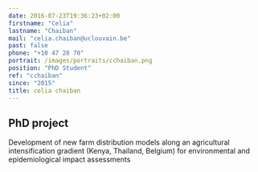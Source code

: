 ```yaml
---
date: 2016-07-23T19:36:23+02:00
firstname: "Celia"
lastname: "Chaiban"
mail: "celia.chaiban@uclouvain.be"
past: false
phone: "+10 47 28 70"
portrait: /images/portraits/cchaiban.png
position: "PhD Student"
ref: "cchaiban"
since: "2015"
title: celia chaiban
---
```


## PhD project
Development of new farm distribution models along an agricultural intensification gradient (Kenya, Thailand, Belgium) for environmental and epidemiological impact assessments
